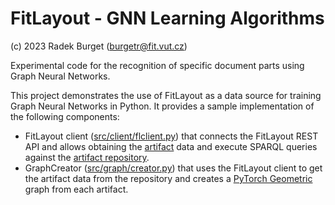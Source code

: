 FitLayout - GNN Learning Algorithms
===================================

(c) 2023 Radek Burget (burgetr@fit.vut.cz)

Experimental code for the recognition of specific document parts using Graph Neural Networks.

This project demonstrates the use of FitLayout as a data source for training Graph Neural Networks in Python.
It provides a sample implementation of the following components:

- FitLayout client ([src/client/flclient.py](src/client/flclient.py)) that connects the FitLayout REST API and allows obtaining the [artifact](https://github.com/FitLayout/FitLayout/wiki/Basic-Concepts#artifacts) data and execute SPARQL queries against the [artifact repository](https://github.com/FitLayout/FitLayout/wiki/Basic-Concepts#artifact-repository).
- GraphCreator ([src/graph/creator.py](src/graph/creator.py)) that uses the FitLayout client to get the artifact data from the repository and creates a [PyTorch Geometric](https://pytorch-geometric.readthedocs.io/en/latest/) graph from each artifact.
